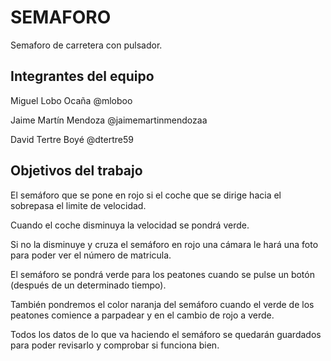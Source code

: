 # SEMAFORO

Semaforo de carretera con pulsador.

## Integrantes del equipo
Miguel Lobo Ocaña @mloboo

Jaime Martín Mendoza @jaimemartinmendozaa

David Tertre Boyé @dtertre59

## Objetivos del trabajo

El semáforo que se pone en rojo si el coche que se dirige hacia el sobrepasa el limite de velocidad.

Cuando el coche disminuya la velocidad se pondrá verde.

Si no la disminuye y cruza el semáforo en rojo una cámara le hará una foto para poder ver el número de matricula.

El semáforo se pondrá verde para los peatones cuando se pulse un botón (después de un determinado tiempo). 

También pondremos el color naranja del semáforo cuando el verde de los peatones comience a parpadear y en el cambio de rojo a verde.

Todos los datos de lo que va haciendo el semáforo se quedarán guardados para poder revisarlo y comprobar si funciona bien.
